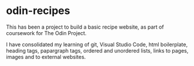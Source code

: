 # odin-recipes

This has been a project to build a basic recipe website, as part of 
coursework for The Odin Project. 

I have consolidated my learning of git, Visual Studio Code, html boilerplate, 
heading tags, papargraph tags, ordered and unordered lists, links to pages, 
images and to external websites.

